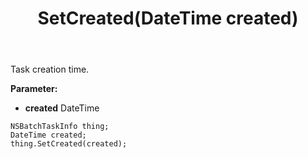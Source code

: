 ﻿---
uid: crmscript_ref_NSBatchTaskInfo_SetCreated
title: SetCreated(DateTime created)
intellisense: NSBatchTaskInfo.SetCreated
keywords: NSBatchTaskInfo, GetCreated
so.topic: reference
---

Task creation time.

**Parameter:** 
 - **created** DateTime

```crmscript
NSBatchTaskInfo thing;
DateTime created;
thing.SetCreated(created);
```

